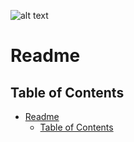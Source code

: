  ![alt text](https://img.shields.io/badge/License-MIT-brightgreen)
  # Readme
        
  ## Table of Contents

- [Readme](#readme)
  - [Table of Contents](#table-of-contents)
